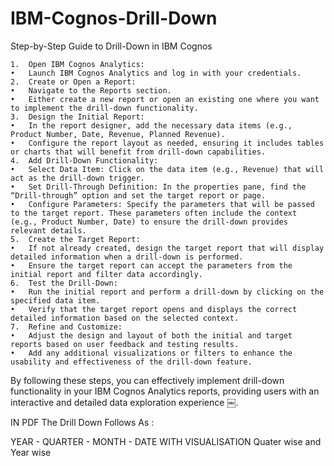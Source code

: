 # IBM-Cognos-Drill-Down

Step-by-Step Guide to Drill-Down in IBM Cognos

	1.	Open IBM Cognos Analytics:
	•	Launch IBM Cognos Analytics and log in with your credentials.
	2.	Create or Open a Report:
	•	Navigate to the Reports section.
	•	Either create a new report or open an existing one where you want to implement the drill-down functionality.
	3.	Design the Initial Report:
	•	In the report designer, add the necessary data items (e.g., Product Number, Date, Revenue, Planned Revenue).
	•	Configure the report layout as needed, ensuring it includes tables or charts that will benefit from drill-down capabilities.
	4.	Add Drill-Down Functionality:
	•	Select Data Item: Click on the data item (e.g., Revenue) that will act as the drill-down trigger.
	•	Set Drill-Through Definition: In the properties pane, find the “Drill-through” option and set the target report or page.
	•	Configure Parameters: Specify the parameters that will be passed to the target report. These parameters often include the context (e.g., Product Number, Date) to ensure the drill-down provides relevant details.
	5.	Create the Target Report:
	•	If not already created, design the target report that will display detailed information when a drill-down is performed.
	•	Ensure the target report can accept the parameters from the initial report and filter data accordingly.
	6.	Test the Drill-Down:
	•	Run the initial report and perform a drill-down by clicking on the specified data item.
	•	Verify that the target report opens and displays the correct detailed information based on the selected context.
	7.	Refine and Customize:
	•	Adjust the design and layout of both the initial and target reports based on user feedback and testing results.
	•	Add any additional visualizations or filters to enhance the usability and effectiveness of the drill-down feature.

By following these steps, you can effectively implement drill-down functionality in your IBM Cognos Analytics reports, providing users with an interactive and detailed data exploration experience ￼.

IN PDF The Drill Down Follows As :

YEAR - QUARTER - MONTH - DATE WITH VISUALISATION Quater wise and Year wise
